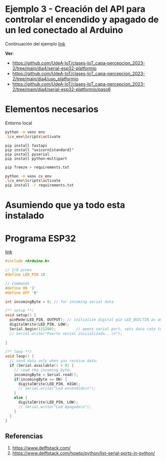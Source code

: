 # Ejemplo 3 - Creación del API para controlar el encendido y apagado de un led conectado al Arduino

Continuación del ejemplo [link](../../P3/RS_232/ejemplo4/README.md) 

**Ver**: 
* https://github.com/UdeA-IoT/clases-IoT_capa-percepcion_2023-2/tree/main/dia4/serial-esp32-platformio
* https://github.com/UdeA-IoT/clases-IoT_capa-percepcion_2023-2/tree/main/dia4/uso_platformio
* https://github.com/UdeA-IoT/clases-IoT_capa-percepcion_2023-2/tree/main/dia4/serial-esp32-platformio/paso6

# Elementos necesarios

Entorno local

```bash
python -m venv env
.\cv_env\Scripts\activate 
```

```
pip install fastapi
pip install "uvicorn[standard]"
pip install pyserial
pip install python-multipart
```

```bash
pip freeze > requirements.txt
```


```bash
python -m venv cv_env
.\cv_env\Scripts\activate 
pip install -r requirements.txt
```

# Asumiendo que ya todo esta instalado

# Programa ESP32

[link](https://wokwi.com/projects/393263531512991745)

```cpp
#include <Arduino.h>

// I/O pines
#define LED_PIN 18

// Commands
#define ON '1'
#define OFF '0'

int incomingByte = 0; // for incoming serial data

/** setup **/
void setup() {  
  pinMode(LED_PIN, OUTPUT); // initialize digital pin LED_BUILTIN as an output.
  digitalWrite(LED_PIN, LOW);
  Serial.begin(115200);         // opens serial port, sets data rate to 115200 bps
  // Serial.write("Puerto serial inicializado...\n");
  
}

/** loop **/
void loop() {
  // send data only when you receive data:
  if (Serial.available() > 0) {
    // read the incoming byte:
    incomingByte = Serial.read();
    if(incomingByte == ON) {
      digitalWrite(LED_PIN, HIGH);    
      // Serial.write("Led encendido\n");     
    }
    else {
      digitalWrite(LED_PIN, LOW);   
      // Serial.write("Led Apagado\n");
    }
  }
}
```

## Referencias

1. https://www.delftstack.com/
2. https://www.delftstack.com/howto/python/list-serial-ports-in-python/